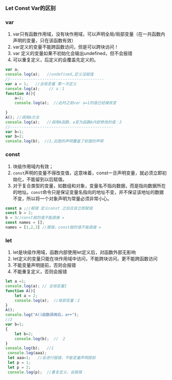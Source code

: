 ### Let Const Var的区别

### var

1. var只有函数作用域，没有块作用域，可以声明全局/局部变量（在一共函数内声明的变量，只在该函数有效）
2. var定义的变量不能跨函数访问，但是可以跨块访问！
3. var 定义的变量如果不初始化会输出undefined，但不会报错
4. 可以重复定义，后定义的会覆盖先定义的。

```js
var a;
console.log(a);   //undefined,定义没赋值
//-----------------------------------------
var a = 1;   //全局变量 第一次定义
console.log(a);    // a：1
function A(){
    a=2;
    console.log(a);  //此时之前var a=1的值已经被改变
    
}
A(); //调用A方法
console.log(a);   //调用A函数，a变为函数A内部修改的值：2
//---------------------------------------------
var b=1;
var b=2;
console.log(b);  //2,后面的声明覆盖了前面的声明

```

### const

1. 块级作用域内有效；
2. `const`声明的变量不得改变值，这意味着，const一旦声明变量，就必须立即初始化，不能留到以后赋值。
3. 对于复合类型的变量，如数组和对象，变量名不指向数据，而是指向数据所在的地址。`const`命令只是保证变量名指向的地址不变，并不保证该地址的数据不变，所以将一个对象声明为常量必须非常小心。

```js
const a ;//报错 定义const 之后应该立即赋值
const b = 2;
b = 3//const赋的值不能直接 =
const names = [];
names = [1,2,3] //报错，const赋的值不能直接 = 
```

### let

1. let是块级作用域，函数内部使用let定义后，对函数外部无影响
2. let定义的变量只能在块作用域中访问，不能跨块访问，更不能跨函数访问
3. 不能变量声明提前，否则会报错
4. 不能重复定义，否则会报错

```js
let a =1;
console.log(a); // 全局变量1
function A(){
    let a = 2;
    console.log(a);  //局部变量：2
}
A();
console.log("A()函数调用后，a++");  
//2
var b=1;
{
    let b=2;
    console.log(b);  //  2
}
console.log(b);   //1
 console.log(aaa);
 let aaa=1;   //会进行报错，不能变量声明提前
 let p = 1;
 let p = 2;
 console.log(p);  //重复定义，会报错

```

